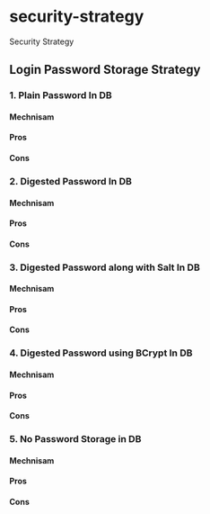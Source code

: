 # security-strategy
Security Strategy

## Login Password Storage Strategy
### 1. Plain Password In DB
#### Mechnisam
#### Pros
#### Cons
### 2. Digested Password In DB
#### Mechnisam
#### Pros
#### Cons
### 3. Digested Password along with Salt In DB
#### Mechnisam
#### Pros
#### Cons
### 4. Digested Password using BCrypt In DB
#### Mechnisam
#### Pros
#### Cons
### 5. No Password Storage in DB
#### Mechnisam
#### Pros
#### Cons
